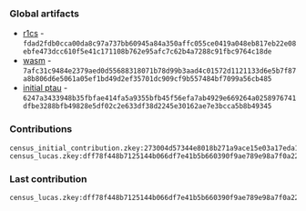 ### Global artifacts
- [r1cs](./artifacts/circuit.r1cs) - `fdad2fdb0cca00da8c97a737bb60945a84a350affc055ce0419a048eb817eb22e08ebfe473dcc610f5e41c171108b762e95afc7c62b4a7288c91fbc9764c18de`
- [wasm](./artifacts/circuit.wasm) - `7afc31c9484e2379aed0d55688318071b78d99b3aad4c01572d1121133d6e5b7f87a8b806d6e5061a05ef1bd49d2ef35701dc909cf9b557484bf7099a56cb485`
- [initial ptau](./artifacts/initial.ptau) - `6247a3433948b35fbfae414fa5a9355bfb45f56efa7ab4929e669264a0258976741dfbe3288bfb49828e5df02c2e633df38d2245e30162ae7e3bcca5b8b49345`

### Contributions
```
census_initial_contribution.zkey:273004d57344e8018b271a9ace15e03a17eda10d3c7b51ffb0c6bc372cb2a59e26966cc3da213bef642836e89078f7d399ed3d1594f389610c930c2c31aed3eb
census_lucas.zkey:dff78f448b7125144b066df7e41b5b660390f9ae789e98a7f0a223b1c48cad2b2c71a761e5d580bacc59eb591f14d67f9e58dec6ca572bdc60c9af92372e98ed
```

### Last contribution
```
census_lucas.zkey:dff78f448b7125144b066df7e41b5b660390f9ae789e98a7f0a223b1c48cad2b2c71a761e5d580bacc59eb591f14d67f9e58dec6ca572bdc60c9af92372e98ed
```
